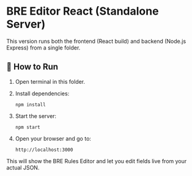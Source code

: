 
# BRE Editor React (Standalone Server)

This version runs both the frontend (React build) and backend (Node.js Express) from a single folder.

## 🚀 How to Run

1. Open terminal in this folder.
2. Install dependencies:
   ```
   npm install
   ```

3. Start the server:
   ```
   npm start
   ```

4. Open your browser and go to:
   ```
   http://localhost:3000
   ```

This will show the BRE Rules Editor and let you edit fields live from your actual JSON.
